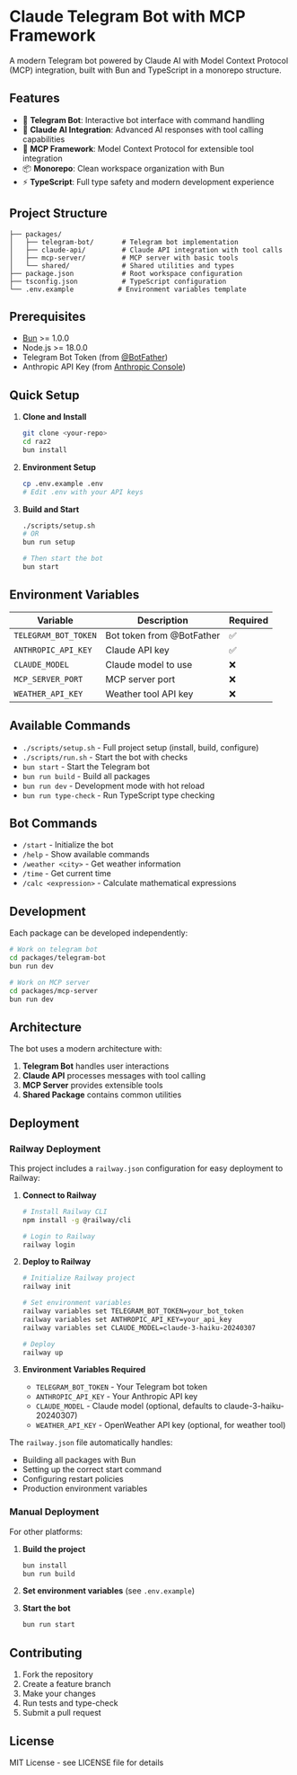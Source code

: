 # Claude Telegram Bot with MCP Framework

A modern Telegram bot powered by Claude AI with Model Context Protocol (MCP) integration, built with Bun and TypeScript in a monorepo structure.

## Features

- 🤖 **Telegram Bot**: Interactive bot interface with command handling
- 🧠 **Claude AI Integration**: Advanced AI responses with tool calling capabilities
- 🔧 **MCP Framework**: Model Context Protocol for extensible tool integration
- 📦 **Monorepo**: Clean workspace organization with Bun
- ⚡ **TypeScript**: Full type safety and modern development experience

## Project Structure

```
├── packages/
│   ├── telegram-bot/       # Telegram bot implementation
│   ├── claude-api/         # Claude API integration with tool calls
│   ├── mcp-server/         # MCP server with basic tools
│   └── shared/             # Shared utilities and types
├── package.json            # Root workspace configuration
├── tsconfig.json           # TypeScript configuration
└── .env.example           # Environment variables template
```

## Prerequisites

- [Bun](https://bun.sh) >= 1.0.0
- Node.js >= 18.0.0
- Telegram Bot Token (from [@BotFather](https://t.me/botfather))
- Anthropic API Key (from [Anthropic Console](https://console.anthropic.com))

## Quick Setup

1. **Clone and Install**
   ```bash
   git clone <your-repo>
   cd raz2
   bun install
   ```

2. **Environment Setup**
   ```bash
   cp .env.example .env
   # Edit .env with your API keys
   ```

3. **Build and Start**
   ```bash
   ./scripts/setup.sh
   # OR
   bun run setup
   
   # Then start the bot
   bun start
   ```

## Environment Variables

| Variable | Description | Required |
|----------|-------------|----------|
| `TELEGRAM_BOT_TOKEN` | Bot token from @BotFather | ✅ |
| `ANTHROPIC_API_KEY` | Claude API key | ✅ |
| `CLAUDE_MODEL` | Claude model to use | ❌ |
| `MCP_SERVER_PORT` | MCP server port | ❌ |
| `WEATHER_API_KEY` | Weather tool API key | ❌ |

## Available Commands

- `./scripts/setup.sh` - Full project setup (install, build, configure)
- `./scripts/run.sh` - Start the bot with checks
- `bun start` - Start the Telegram bot
- `bun run build` - Build all packages
- `bun run dev` - Development mode with hot reload
- `bun run type-check` - Run TypeScript type checking

## Bot Commands

- `/start` - Initialize the bot
- `/help` - Show available commands
- `/weather <city>` - Get weather information
- `/time` - Get current time
- `/calc <expression>` - Calculate mathematical expressions

## Development

Each package can be developed independently:

```bash
# Work on telegram bot
cd packages/telegram-bot
bun run dev

# Work on MCP server
cd packages/mcp-server
bun run dev
```

## Architecture

The bot uses a modern architecture with:

1. **Telegram Bot** handles user interactions
2. **Claude API** processes messages with tool calling
3. **MCP Server** provides extensible tools
4. **Shared Package** contains common utilities

## Deployment

### Railway Deployment

This project includes a `railway.json` configuration for easy deployment to Railway:

1. **Connect to Railway**
   ```bash
   # Install Railway CLI
   npm install -g @railway/cli
   
   # Login to Railway
   railway login
   ```

2. **Deploy to Railway**
   ```bash
   # Initialize Railway project
   railway init
   
   # Set environment variables
   railway variables set TELEGRAM_BOT_TOKEN=your_bot_token
   railway variables set ANTHROPIC_API_KEY=your_api_key
   railway variables set CLAUDE_MODEL=claude-3-haiku-20240307
   
   # Deploy
   railway up
   ```

3. **Environment Variables Required**
   - `TELEGRAM_BOT_TOKEN` - Your Telegram bot token
   - `ANTHROPIC_API_KEY` - Your Anthropic API key
   - `CLAUDE_MODEL` - Claude model (optional, defaults to claude-3-haiku-20240307)
   - `WEATHER_API_KEY` - OpenWeather API key (optional, for weather tool)

The `railway.json` file automatically handles:
- Building all packages with Bun
- Setting up the correct start command
- Configuring restart policies
- Production environment variables

### Manual Deployment

For other platforms:

1. **Build the project**
   ```bash
   bun install
   bun run build
   ```

2. **Set environment variables** (see `.env.example`)

3. **Start the bot**
   ```bash
   bun run start
   ```

## Contributing

1. Fork the repository
2. Create a feature branch
3. Make your changes
4. Run tests and type-check
5. Submit a pull request

## License

MIT License - see LICENSE file for details 